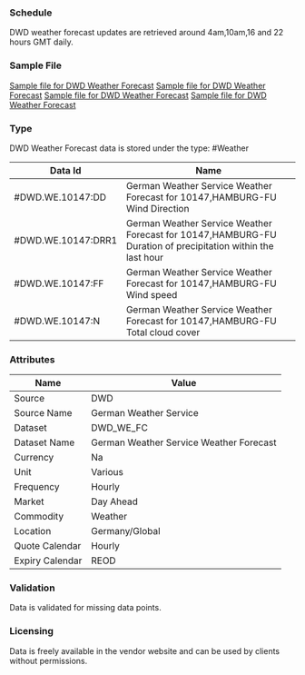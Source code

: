 ### Schedule

DWD weather forecast updates are retrieved around 4am,10am,16 and 22 hours GMT daily.

### Sample File

[Sample file for DWD Weather Forecast](pathname:///file-samples/MOSMIX_L_2023030903_10147.kmz) 
[Sample file for DWD Weather Forecast](pathname:///file-samples/MOSMIX_L_2023030909_10147.kmz) 
[Sample file for DWD Weather Forecast](pathname:///file-samples/MOSMIX_L_2023030915_10147.kmz) 
[Sample file for DWD Weather Forecast](pathname:///file-samples/MOSMIX_L_2023030921_10147.kmz) 

### Type

DWD Weather Forecast data is stored under the type: #Weather

|**Data Id**|**Name**|
|-|-|
|#DWD.WE.10147:DD|German Weather Service Weather Forecast for 10147,HAMBURG-FU Wind Direction|
|#DWD.WE.10147:DRR1|German Weather Service Weather Forecast for 10147,HAMBURG-FU Duration of precipitation within the last hour|
|#DWD.WE.10147:FF|German Weather Service Weather Forecast for 10147,HAMBURG-FU Wind speed|
|#DWD.WE.10147:N|German Weather Service Weather Forecast for 10147,HAMBURG-FU Total cloud cover|

### Attributes
|Name|Value|
|-|-|
|Source|DWD|
|Source Name|German Weather Service|
|Dataset|DWD_WE_FC|
|Dataset Name|German Weather Service Weather Forecast|
|Currency|Na|
|Unit|Various|
|Frequency|Hourly|
|Market|Day Ahead|
|Commodity|Weather|
|Location|Germany/Global|
|Quote Calendar|Hourly|
|Expiry Calendar|REOD|

### Validation

Data is validated for missing data points.

### Licensing

Data is freely available in the vendor website and can be used by clients without permissions.
